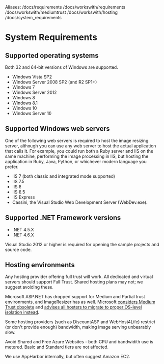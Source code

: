 Aliases: /docs/requirements /docs/workswith/requirements /docs/workswith/mediumtrust /docs/workswith/hosting /docs/system_requirements

# System Requirements

## Supported operating systems

Both 32 and 64-bit versions of Windows are supported.

* Windows Vista SP2
* Windows Server 2008 SP2 (and R2 SP1+)
* Windows 7
* Windows Server 2012
* Windows 8
* Windows 8.1
* Windows 10
* Windows Server 10

## Supported Windows web servers

One of the following web servers is required to host the image resizing server, although you can use any web server to host the actual application that calls it. For example, you could run both a Ruby server and IIS on the same machine, performing the image processing in IIS, but hosting the application in Ruby, Java, Python, or whichever modern language you prefer.
 
* IIS 7 (both classic and integrated mode supported)
* IIS 7.5
* IIS 8
* IIS 8.5
* IIS Express
* Cassini, the Visual Studio Web Development Server (WebDev.exe).

## Supported .NET Framework versions

* .NET 4.5.X
* .NET 4.6.X

Visual Studio 2012 or higher is required for opening the sample projects and source code.

## Hosting environments

Any hosting provider offering full trust will work. All dedicated and virtual servers should support Full Trust. Shared hosting plans may not; we suggest avoiding these.

Microsoft ASP.NET has dropped support for Medium and Partial trust environments, and ImageResizer has as well. Microsoft [considers Medium Trust obsolete](http://stackoverflow.com/questions/16849801/is-trying-to-develop-for-medium-trust-a-lost-cause) and [advises all hosters to migrate to proper OS-level isolation instead](https://support.microsoft.com/en-us/kb/2698981).

Some hosting providers (such as DiscountASP and WebHost4Life) restrict (or don't provide enough) bandwidth, making image serving unbearably slow. 

Avoid Shared and Free Azure Websites  - both CPU and bandwidith use is metered. Basic and Standard tiers are not affected. 

We use AppHarbor internally, but often suggest Amazon EC2.